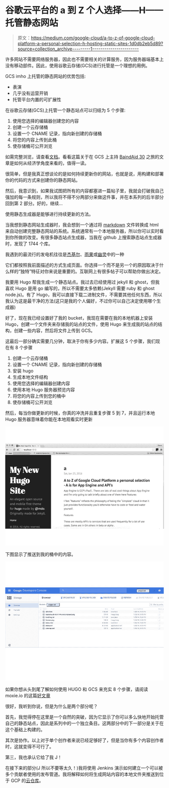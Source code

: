 # 谷歌云平台的 a 到 Z 个人选择——H——托管静态网站

> 原文：<https://medium.com/google-cloud/a-to-z-of-google-cloud-platform-a-personal-selection-h-hosting-static-sites-1d0db2eb5d89?source=collection_archive---------1----------------------->

许多网站不需要网络服务器，因此也不需要相关的计算服务，因为服务器端基本上没有移动部件。因此，使用谷歌云存储(GCS)进行托管是一个理想的用例。

GCS imho 上托管的静态网站的优势包括:

*   表演
*   几乎没有运营开销
*   托管平台内置的可扩展性

在谷歌云存储(GCS)上托管一个静态站点可以归结为 5 个步骤:

1.  使用您选择的编辑器创建您的内容
2.  创建一个云存储桶
3.  设置一个 CNAME 记录，指向新创建的存储桶
4.  将您的内容上传到此桶
5.  使存储桶可公开浏览

如需完整浏览，请查看[文档](https://cloud.google.com/storage/docs/website-configuration?hl=en)。看看这篇关于在 GCS 上主持 [BaindAid 30](http://googlecloudplatform.blogspot.co.uk/2015/04/BandAid-30-on-Google-Cloud-Platform-Theres-more-than-one-way-to-skin-a-Web-server.html) 之旅的文章是如何从经济学角度来看的，值得一读。

很简单，但是我真正想谈论的是如何持续更新你的网站，也就是说，用构建和部署你的代码的方式来创建你的静态网站。

然后，我意识到，如果我试图把所有的内容都塞进一篇帖子里，我就会打破我自己强加的每一条规则，所以我将不得不分两部分来做这件事，并在本系列的后半部分回到第 2 部分。好的，继续…

使用静态生成器是能够进行持续更新的方法。

当我想到静态网站生成器时，我会想到一个通过将 [markdown](https://en.wikipedia.org/wiki/Markdown) 文件转换成 html 来自动创建完整静态网站的系统。系统通常有一个本地服务器，所以你可以实时看到你所做的改变。有很多静态站点生成器，当我在 github 上搜索静态站点生成器时，发现了 1744 个库。

我遇到的最流行的发电机往往是[杰基尔](http://jekyllrb.com/)、[雨果](https://gohugo.io/)或[幽灵](https://ghost.org/)中的一种

它们都按照我前面描述的方式生成页面。你选择一个而不是另一个的原因取决于什么样的“独特”特征对你来说是重要的。互联网上有很多帖子可以帮助你做出决定。

我要用 Hugo 帮我生成一个静态站点。我过去已经使用过 jekyll 和 ghost，但我喜欢 Hugo 是用 go 编写的，所以不需要太多依赖(Jekyll 需要 ruby 和 ghost node.js)。有了 Hugo，我可以直接下载二进制文件，不需要其他任何东西，所以我认为这是最干净的方法(这只是我的个人偏好，不过你可以自己决定使用哪个生成器)

好了，现在我已经设置好了我的 bucket，我现在需要在我的本地机器上安装 Hugo，创建一个文件夹来存储我的站点的文件，使用 Hugo 来生成我的站点的结构，创建一些内容，然后将文件上传到 GCS。

这最后一部分确实需要几分钟，取决于你有多少内容。扩展这 5 个步骤，我们现在有 8 个步骤

1.  创建一个云存储桶
2.  设置一个 CNAME 记录，指向新创建的存储桶
3.  安装 hugo
4.  生成本地文件结构
5.  使用您选择的编辑器创建内容
6.  使用本地 Hugo 服务器预览内容
7.  将您的内容上传到您的桶中
8.  使存储桶可公开浏览

然后，每当你做更新的时候，你真的冲洗并且重复步骤 5 到 7，并且运行本地 Hugo 服务器意味着你能在本地观看实时更新

![](img/c90e26d6706930251b16a8e6fb73e617.png)

下图显示了推送到我的桶中的内容。

![](img/534fa68d869cf6ac589f07a1c9383ea1.png)

如果你想从头到尾了解如何使用 HUGO 和 GCS 来充实 8 个步骤，请阅读 moxie.io 的这篇[好文章](http://www.moxie.io/post/static-websites-with-hugo-on-google-cloud-storage/)

很好，我听到你说，但是为什么是两个部分呢？

首先，我觉得停在这里是一个自然的突破，因为它显示了你可以多么快地开始托管自己的静态站点，因此是系列中的一个独立条目。这两部分中的下一部分是关于在这个基础上构建的。

其次是协作。以上对于单个创作者来说已经足够好了，但是当你有多个内容创作者时，这就变得不可行了。

第三，我也承认它给了我 J！

在接下来的部分(J 所以不要等太久！)我将使用 Jenkins 演示如何建立一个可以被多个贡献者使用的发布管道。我将解释如何将生成网站内容的本地文件夹推送到位于 GCP 的[云仓库](https://cloud.google.com/tools/cloud-repositories/docs/)。